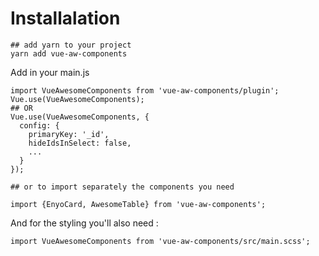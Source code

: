 # Installalation

```
## add yarn to your project
yarn add vue-aw-components
```

Add in your main.js

```
import VueAwesomeComponents from 'vue-aw-components/plugin';
Vue.use(VueAwesomeComponents);
## OR
Vue.use(VueAwesomeComponents, {
  config: {
    primaryKey: '_id',
    hideIdsInSelect: false,
    ...
  }
});

## or to import separately the components you need

import {EnyoCard, AwesomeTable} from 'vue-aw-components';

```

And for the styling you'll also need :

```
import VueAwesomeComponents from 'vue-aw-components/src/main.scss';

```
